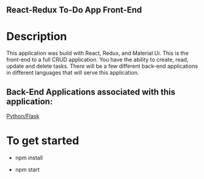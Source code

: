 ## React-Redux To-Do App Front-End

# Description

This application was build with React, Redux, and Material Ui. This is the front-end to a full CRUD application.
You have the ability to create, read, update and delete tasks. There will be a few different back-end applications in different languages that
will serve this application.

Back-End Applications associated with this application:
---
    
[Python/Flask](https://github.com/jothoudt/python-to-do-backend) 




# To get started

- npm install

- npm start